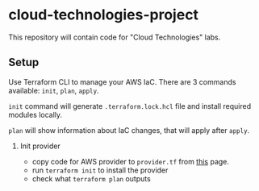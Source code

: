 # cloud-technologies-project

This repository will contain code for "Cloud Technologies" labs.

## Setup

Use Terraform CLI to manage your AWS IaC. There are 3 commands available: `init`, `plan`, `apply`.

`init` command will generate `.terraform.lock.hcl` file and install required modules locally.

`plan` will show information about IaC changes, that will apply after `apply`.

1. Init provider

    - copy code for AWS provider to `provider.tf` from [this](https://registry.terraform.io/providers/hashicorp/aws/latest/docs) page.    
    - run `terraform init` to install the provider
    - check what `terraform plan` outputs

